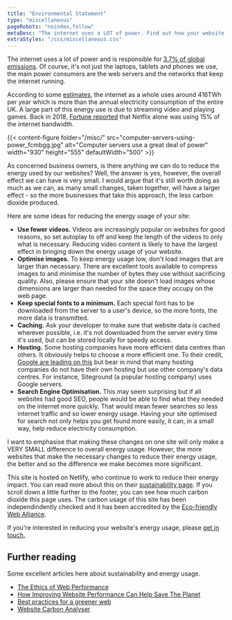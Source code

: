 ```yaml
---
title: "Environmental Statement"
type: "miscellaneous"
pageRobots: "noindex,follow"
metaDesc: "The internet uses a LOT of power. Find out how your website can generate less carbon dioxide by optimising the resources and compressing the content."
extraStyles: "/css/miscellaneous.css"
---
```


The internet uses a lot of power and is responsible for [3.7% of global emissions](https://ecofriendlyweb.org/). Of course, it's not just the laptops, tablets and phones we use, the main power consumers are the web servers and the networks that keep the internet running.

According to some [estimates](https://www.websitecarbon.com/), the internet as a whole uses around 416TWh per year which is more than the annual electricity consumption of the entire UK. A large part of this energy use is due to streaming video and playing games. Back in 2018, [Fortune reported](https://fortune.com/2018/10/02/netflix-consumes-15-percent-of-global-internet-bandwidth/) that Netflix alone was using 15% of the internet bandwidth.

{{< content-figure folder="/misc/"
src="computer-servers-using-power_fcmbgg.jpg"
alt="Computer servers use a great deal of power"
width="930" height="555" defaultWidth="500" >}}

As concerned business owners, is there anything we can do to reduce the energy used by our websites? Well, the answer is yes, however, the overall effect we can have is very small. I would argue that it's still worth doing as much as we can, as many small changes, taken together, will have a larger effect - so the more businesses that take this approach, the less carbon dioxide produced.

Here are some ideas for reducing the energy usage of your site:

- **Use fewer videos.** Videos are increasingly popular on websites for good reasons, so set autoplay to off and keep the length of the videos to only what is necessary. Reducing video content is likely to have the largest effect in bringing down the energy usage of your website.
- **Optimise images.** To keep energy usage low, don't load images that are larger than necessary. There are excellent tools available to compress images to and minimise the number of bytes they use without sacrificing quality. Also, please ensure that your site doesn't load images whose dimensions are larger than needed for the space they occupy on the web page.
- **Keep special fonts to a minimum.** Each special font has to be downloaded from the server to a user's device, so the more fonts, the more data is transmitted.
- **Caching.** Ask your developer to make sure that website data is cached wherever possible, i.e. it's not downloaded from the server every time it's used, but can be stored locally for speedy access.
- **Hosting.** Some hosting companies have more efficient data centres than others. It obviously helps to choose a more efficient one. To their credit, [Google are leading on this](https://www.google.com/about/datacenters/efficiency/) but bear in mind that many hosting companies do not have their own hosting but use other company's data centres. For instance, Siteground (a popular hosting company) uses Google servers.
- **Search Engine Optimisation.** This may seem surprising but if all websites had good SEO, people would be able to find what they needed on the internet more quickly. That would mean fewer searches so less internet traffic and so lower energy usage. Having your site optimised for search not only helps you get found more easily, it can, in a small way, help reduce electricity consumption.

I want to emphasise that making these changes on one site will only make a VERY SMALL difference to overall energy usage. However, the more websites that make the necessary changes to reduce their energy usage, the better and so the difference we make becomes more significant.

This site is hosted on Netlify, who continue to work to reduce their energy impact. You can read more about this on their [sustainability page](https://www.netlify.com/sustainability/). If you scroll down a little further to the footer, you can see how much carbon dioxide this page uses. The carbon usage of this site has been independindently checked and it has been accredited by the [Eco-friendly Web Alliance](https://ecofriendlyweb.org/client/attractmore/).

If you're interested in reducing your website's energy usage, please [get in touch.](https://www.attractmore.uk/contact/)

## Further reading

Some excellent articles here about sustainability and energy usage.

- [The Ethics of Web Performance](https://timkadlec.com/remembers/2019-01-09-the-ethics-of-performance/)
- [How Improving Website Performance Can Help Save The Planet](https://www.smashingmagazine.com/2019/01/save-planet-improving-website-performance/)
- [Best practices for a greener web](https://news.infomaniak.com/en/green-web/)
- [Website Carbon Analyser](https://theshiftproject.org/en/carbonalyser-browser-extension/)
